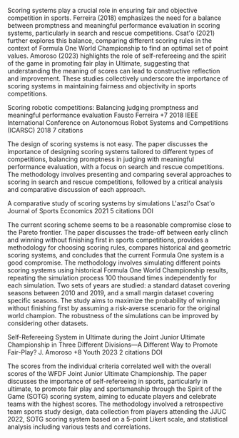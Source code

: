Scoring systems play a crucial role in ensuring fair and objective competition in sports. Ferreira (2018) emphasizes the need for a balance between promptness and meaningful performance evaluation in scoring systems, particularly in search and rescue competitions. Csat'o (2021) further explores this balance, comparing different scoring rules in the context of Formula One World Championship to find an optimal set of point values. Amoroso (2023) highlights the role of self-refereeing and the spirit of the game in promoting fair play in Ultimate, suggesting that understanding the meaning of scores can lead to constructive reflection and improvement. These studies collectively underscore the importance of scoring systems in maintaining fairness and objectivity in sports competitions.



Scoring robotic competitions: Balancing judging promptness and meaningful performance evaluation
Fausto Ferreira +7
2018 IEEE International Conference on Autonomous Robot Systems and Competitions (ICARSC)
2018
7 citations

The design of scoring systems is not easy. The paper discusses the importance of
designing scoring systems tailored to different types of competitions, balancing
promptness in judging with meaningful performance evaluation, with a focus on
search and rescue competitions. The methodology involves presenting and
comparing several approaches to scoring in search and rescue competitions,
followed by a critical analysis and comparative discussion of each approach.


A comparative study of scoring systems by simulations
L'aszl'o Csat'o 
Journal of Sports Economics
2021
5 citations
DOI

The current scoring scheme seems to be a reasonable compromise close to the
Pareto frontier. The paper discusses the trade-off between early clinch and
winning without finishing first in sports competitions, provides a methodology
for choosing scoring rules, compares historical and geometric scoring systems,
and concludes that the current Formula One system is a good compromise. The
methodology involves simulating different points scoring systems using
historical Formula One World Championship results, repeating the simulation
process 100 thousand times independently for each simulation. Two sets of years
are studied: a standard dataset covering seasons between 2010 and 2019, and a
small margin dataset covering specific seasons. The study aims to maximize the
probability of winning without finishing first by assuming a risk-averse
scenario for the original world champion. The robustness of the simulations can
be improved by considering other datasets.


Self-Refereeing System in Ultimate during the Joint Junior Ultimate Championship in Three Different Divisions—A Different Way to Promote Fair-Play?
J. Amoroso +8
Youth
2023
2 citations
DOI

The scores from the individual criteria correlated well with the overall scores
of the WFDF Joint Junior Ultimate Championship. The paper discusses the
importance of self-refereeing in sports, particularly in ultimate, to promote
fair play and sportsmanship through the Spirit of the Game (SOTG) scoring
system, aiming to educate players and celebrate teams with the highest scores.
The methodology involved a retrospective team sports study design, data
collection from players attending the JJUC 2022, SOTG scoring system based on a
5-point Likert scale, and statistical analysis including various tests and
correlations.